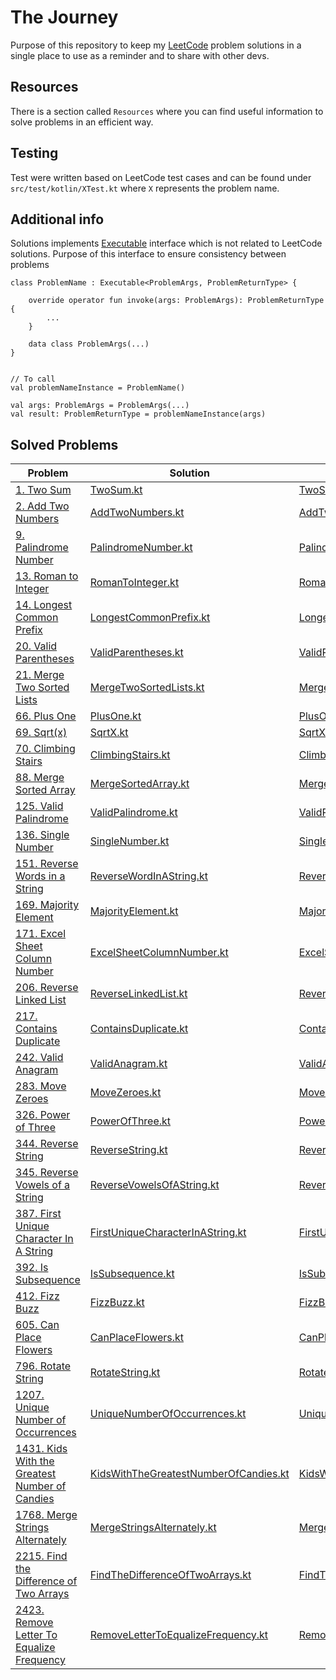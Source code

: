 # The Journey

Purpose of this repository to keep my [LeetCode](https://leetcode.com) problem solutions in a single place to use as a
reminder and to share with other devs.

## Resources

There is a section called `Resources` where you can find useful information to solve problems in an efficient way.

## Testing

Test were written based on LeetCode test cases and can be found under `src/test/kotlin/XTest.kt` where `X` represents
the problem name.

## Additional info

Solutions
implements [Executable](https://github.com/mitsinsar/TheJourney/blob/master/src/main/kotlin/core/Executable.kt)
interface which is not related to LeetCode solutions. Purpose of this interface to ensure consistency between problems

```
class ProblemName : Executable<ProblemArgs, ProblemReturnType> {

    override operator fun invoke(args: ProblemArgs): ProblemReturnType {
        ...
    }

    data class ProblemArgs(...)
}


// To call
val problemNameInstance = ProblemName()

val args: ProblemArgs = ProblemArgs(...)
val result: ProblemReturnType = problemNameInstance(args)
```

## Solved Problems

| Problem                                                                                                                   | Solution                                                                                                                                                     | Problem Test                                                                                                                                               | Related Resource                                                                                                           |
|---------------------------------------------------------------------------------------------------------------------------|--------------------------------------------------------------------------------------------------------------------------------------------------------------|------------------------------------------------------------------------------------------------------------------------------------------------------------|----------------------------------------------------------------------------------------------------------------------------|
| [1. Two Sum](https://leetcode.com/problems/two-sum/)                                                                      | [TwoSum.kt](https://github.com/mitsinsar/TheJourney/blob/master/src/main/kotlin/solutions/TwoSum.kt)                                                         | [TwoSumTest.kt](https://github.com/mitsinsar/TheJourney/blob/master/src/test/kotlin/TwoSumTest.kt)                                                         | [HashMap.md](https://github.com/mitsinsar/TheJourney/blob/master/resources/HashMap.md)                                     |
| [2. Add Two Numbers](https://leetcode.com/problems/add-two-numbers/)                                                      | [AddTwoNumbers.kt](https://github.com/mitsinsar/TheJourney/blob/master/src/main/kotlin/solutions/AddTwoNumbers.kt)                                           | [AddTwoNumbersTest.kt](https://github.com/mitsinsar/TheJourney/blob/master/src/test/kotlin/AddTwoNumbersTest.kt)                                           |                                                                                                                            |
| [9. Palindrome Number](https://leetcode.com/problems/palindrome-number/)                                                  | [PalindromeNumber.kt](https://github.com/mitsinsar/TheJourney/blob/master/src/main/kotlin/solutions/PalindromeNumber.kt)                                     | [PalindromeNumberTest.kt](https://github.com/mitsinsar/TheJourney/blob/master/src/test/kotlin/PalindromeNumberTest.kt)                                     |                                                                                                                            |
| [13. Roman to Integer](https://leetcode.com/problems/roman-to-integer/)                                                   | [RomanToInteger.kt](https://github.com/mitsinsar/TheJourney/blob/master/src/main/kotlin/solutions/RomanToInteger.kt)                                         | [RomanToIntegerTest.kt](https://github.com/mitsinsar/TheJourney/blob/master/src/test/kotlin/RomanToIntegerTest.kt)                                         | [VariableOrNotVariable.md](https://github.com/mitsinsar/TheJourney/blob/master/resources/VariableOrNotVariable.md)         |
| [14. Longest Common Prefix](https://leetcode.com/problems/longest-common-prefix/)                                         | [LongestCommonPrefix.kt](https://github.com/mitsinsar/TheJourney/blob/master/src/main/kotlin/solutions/LongestCommonPrefix.kt)                               | [LongestCommonPrefixTest.kt](https://github.com/mitsinsar/TheJourney/blob/master/src/test/kotlin/LongestCommonPrefixTest.kt)                               |                                                                                                                            |
| [20. Valid Parentheses](https://leetcode.com/problems/valid-parentheses/)                                                 | [ValidParentheses.kt](https://github.com/mitsinsar/TheJourney/blob/master/src/main/kotlin/solutions/ValidParentheses.kt)                                     | [ValidParenthesesTest.kt](https://github.com/mitsinsar/TheJourney/blob/master/src/test/kotlin/ValidParenthesesTest.kt)                                     |                                                                                                                            |
| [21. Merge Two Sorted Lists](https://leetcode.com/problems/merge-two-sorted-lists/)                                       | [MergeTwoSortedLists.kt](https://github.com/mitsinsar/TheJourney/blob/master/src/main/kotlin/solutions/MergeTwoSortedLists.kt)                               | [MergeTwoSortedListsTest.kt](https://github.com/mitsinsar/TheJourney/blob/master/src/test/kotlin/MergeTwoSortedListsTest.kt)                               |                                                                                                                            |
| [66. Plus One](https://leetcode.com/problems/plus-one/)                                                                   | [PlusOne.kt](https://github.com/mitsinsar/TheJourney/blob/master/src/main/kotlin/solutions/PlusOne.kt)                                                       | [PlusOneTest.kt](https://github.com/mitsinsar/TheJourney/blob/master/src/test/kotlin/PlusOneTest.kt)                                                       |                                                                                                                            |
| [69. Sqrt(x)](https://leetcode.com/problems/sqrtx/)                                                                       | [SqrtX.kt](https://github.com/mitsinsar/TheJourney/blob/master/src/main/kotlin/solutions/SqrtX.kt)                                                           | [SqrtXTest.kt](https://github.com/mitsinsar/TheJourney/blob/master/src/test/kotlin/SqrtXTest.kt)                                                           |                                                                                                                            |
| [70. Climbing Stairs](https://leetcode.com/problems/climbing-stairs/)                                                     | [ClimbingStairs.kt](https://github.com/mitsinsar/TheJourney/blob/master/src/main/kotlin/solutions/ClimbingStairs.kt)                                         | [ClimbingStairsTest.kt](https://github.com/mitsinsar/TheJourney/blob/master/src/test/kotlin/ClimbingStairsTest.kt)                                         |                                                                                                                            |
| [88. Merge Sorted Array](https://leetcode.com/problems/merge-sorted-array/)                                               | [MergeSortedArray.kt](https://github.com/mitsinsar/TheJourney/blob/master/src/main/kotlin/solutions/MergeSortedArray.kt)                                     | [MergeSortedArrayTest.kt](https://github.com/mitsinsar/TheJourney/blob/master/src/test/kotlin/MergeSortedArrayTest.kt)                                     |                                                                                                                            |
| [125. Valid Palindrome](https://leetcode.com/problems/valid-palindrome/)                                                  | [ValidPalindrome.kt](https://github.com/mitsinsar/TheJourney/blob/master/src/main/kotlin/solutions/ValidPalindrome.kt)                                       | [ValidPalindromeTest.kt](https://github.com/mitsinsar/TheJourney/blob/master/src/test/kotlin/ValidPalindromeTest.kt)                                       |                                                                                                                            |
| [136. Single Number](https://leetcode.com/problems/single-number/)                                                        | [SingleNumber.kt](https://github.com/mitsinsar/TheJourney/blob/master/src/main/kotlin/solutions/SingleNumber.kt)                                             | [SingleNumberTest.kt](https://github.com/mitsinsar/TheJourney/blob/master/src/test/kotlin/SingleNumberTest.kt)                                             |                                                                                                                            |
| [151. Reverse Words in a String](https://leetcode.com/problems/reverse-words-in-a-string/)                                | [ReverseWordInAString.kt](https://github.com/mitsinsar/TheJourney/blob/master/src/main/kotlin/solutions/ReverseWordInAString.kt)                             | [ReverseWordInAStringTest.kt](https://github.com/mitsinsar/TheJourney/blob/master/src/test/kotlin/ReverseWordInAStringTest.kt)                             |                                                                                                                            |
| [169. Majority Element](https://leetcode.com/problems/majority-element/)                                                  | [MajorityElement.kt](https://github.com/mitsinsar/TheJourney/blob/master/src/main/kotlin/solutions/MajorityElement.kt)                                       | [MajorityElementTest.kt](https://github.com/mitsinsar/TheJourney/blob/master/src/test/kotlin/MajorityElementTest.kt)                                       | [BoyerMooreVotingAlgorithm.md](https://github.com/mitsinsar/TheJourney/blob/master/resources/BoyerMooreVotingAlgorithm.md) |
| [171. Excel Sheet Column Number](https://leetcode.com/problems/excel-sheet-column-number/)                                | [ExcelSheetColumnNumber.kt](https://github.com/mitsinsar/TheJourney/blob/master/src/main/kotlin/solutions/ExcelSheetColumnNumber.kt)                         | [ExcelSheetColumnNumberTest.kt](https://github.com/mitsinsar/TheJourney/blob/master/src/test/kotlin/ExcelSheetColumnNumberTest.kt)                         |                                                                                                                            |
| [206. Reverse Linked List](https://leetcode.com/problems/reverse-linked-list/)                                            | [ReverseLinkedList.kt](https://github.com/mitsinsar/TheJourney/blob/master/src/main/kotlin/solutions/ReverseLinkedList.kt)                                   | [ReverseLinkedListTest.kt](https://github.com/mitsinsar/TheJourney/blob/master/src/test/kotlin/ReverseLinkedListTest.kt)                                   |                                                                                                                            |
| [217. Contains Duplicate](https://leetcode.com/problems/contains-duplicate/)                                              | [ContainsDuplicate.kt](https://github.com/mitsinsar/TheJourney/blob/master/src/main/kotlin/solutions/ContainsDuplicate.kt)                                   | [ContainsDuplicateTest.kt](https://github.com/mitsinsar/TheJourney/blob/master/src/test/kotlin/ContainsDuplicateTest.kt)                                   |                                                                                                                            |
| [242. Valid Anagram](https://leetcode.com/problems/valid-anagram/)                                                        | [ValidAnagram.kt](https://github.com/mitsinsar/TheJourney/blob/master/src/main/kotlin/solutions/ValidAnagram.kt)                                             | [ValidAnagramTest.kt](https://github.com/mitsinsar/TheJourney/blob/master/src/test/kotlin/ValidAnagramTest.kt)                                             |                                                                                                                            |
| [283. Move Zeroes](https://leetcode.com/problems/move-zeroes/)                                                            | [MoveZeroes.kt](https://github.com/mitsinsar/TheJourney/blob/master/src/main/kotlin/solutions/MoveZeroes.kt)                                                 | [MoveZeroesTest.kt](https://github.com/mitsinsar/TheJourney/blob/master/src/test/kotlin/MoveZeroesTest.kt)                                                 |                                                                                                                            |
| [326. Power of Three](https://leetcode.com/problems/power-of-three/)                                                      | [PowerOfThree.kt](https://github.com/mitsinsar/TheJourney/blob/master/src/main/kotlin/solutions/PowerOfThree.kt)                                             | [PowerOfThreeTest.kt](https://github.com/mitsinsar/TheJourney/blob/master/src/test/kotlin/PowerOfThreeTest.kt)                                             |                                                                                                                            |
| [344. Reverse String](https://leetcode.com/problems/reverse-string/)                                                      | [ReverseString.kt](https://github.com/mitsinsar/TheJourney/blob/master/src/main/kotlin/solutions/ReverseString.kt)                                           | [ReverseStringTest.kt](https://github.com/mitsinsar/TheJourney/blob/master/src/test/kotlin/ReverseStringTest.kt)                                           |                                                                                                                            |
| [345. Reverse Vowels of a String](https://leetcode.com/problems/reverse-vowels-of-a-string/)                              | [ReverseVowelsOfAString.kt](https://github.com/mitsinsar/TheJourney/blob/master/src/main/kotlin/solutions/ReverseVowelsOfAString.kt)                         | [ReverseVowelsOfAStringTest.kt](https://github.com/mitsinsar/TheJourney/blob/master/src/test/kotlin/ReverseVowelsOfAStringTest.kt)                         |                                                                                                                            |                                                                                                                          |                                                                                                                                                              |                                                                                                                                                            |                                                                                                                            |
| [387. First Unique Character In A String](https://leetcode.com/problems/first-unique-character-in-a-string/)              | [FirstUniqueCharacterInAString.kt](https://github.com/mitsinsar/TheJourney/blob/master/src/main/kotlin/solutions/FirstUniqueCharacterInAString.kt)           | [FirstUniqueCharacterInAStringTest.kt](https://github.com/mitsinsar/TheJourney/blob/master/src/test/kotlin/FirstUniqueCharacterInAStringTest.kt)           |                                                                                                                            |
| [392. Is Subsequence](https://leetcode.com/problems/is-subsequence/)                                                      | [IsSubsequence.kt](https://github.com/mitsinsar/TheJourney/blob/master/src/main/kotlin/solutions/IsSubsequence.kt)                                           | [IsSubsequenceTest.kt](https://github.com/mitsinsar/TheJourney/blob/master/src/test/kotlin/IsSubsequenceTest.kt)                                           |                                                                                                                            |
| [412. Fizz Buzz](https://leetcode.com/problems/fizz-buzz/)                                                                | [FizzBuzz.kt](https://github.com/mitsinsar/TheJourney/blob/master/src/main/kotlin/solutions/FizzBuzz.kt)                                                     | [FizzBuzzTest.kt](https://github.com/mitsinsar/TheJourney/blob/master/src/test/kotlin/FizzBuzzTest.kt)                                                     |                                                                                                                            |
| [605. Can Place Flowers](https://leetcode.com/problems/can-place-flowers/)                                                | [CanPlaceFlowers.kt](https://github.com/mitsinsar/TheJourney/blob/master/src/main/kotlin/solutions/CanPlaceFlowers.kt)                                       | [CanPlaceFlowersTest.kt](https://github.com/mitsinsar/TheJourney/blob/master/src/test/kotlin/CanPlaceFlowersTest.kt)                                       |                                                                                                                            |
| [796. Rotate String](https://leetcode.com/problems/rotate-string/)                                                        | [RotateString.kt](https://github.com/mitsinsar/TheJourney/blob/master/src/main/kotlin/solutions/RotateString.kt)                                             | [RotateStringTest.kt](https://github.com/mitsinsar/TheJourney/blob/master/src/test/kotlin/RotateStringTest.kt)                                             |                                                                                                                            |
| [1207. Unique Number of Occurrences](https://leetcode.com/problems/unique-number-of-occurrences/)                         | [UniqueNumberOfOccurrences.kt](https://github.com/mitsinsar/TheJourney/blob/master/src/main/kotlin/solutions/UniqueNumberOfOccurrences.kt)                   | [UniqueNumberOfOccurrencesTest.kt](https://github.com/mitsinsar/TheJourney/blob/master/src/test/kotlin/UniqueNumberOfOccurrencesTest.kt)                   |                                                                                                                            |                                                                                                                           |                                                                                                                                                              |                                                                                                                                                            |                                                                                                                            |
| [1431. Kids With the Greatest Number of Candies](https://leetcode.com/problems/kids-with-the-greatest-number-of-candies/) | [KidsWithTheGreatestNumberOfCandies.kt](https://github.com/mitsinsar/TheJourney/blob/master/src/main/kotlin/solutions/KidsWithTheGreatestNumberOfCandies.kt) | [KidsWithTheGreatestNumberOfCandiesTest.kt](https://github.com/mitsinsar/TheJourney/blob/master/src/test/kotlin/KidsWithTheGreatestNumberOfCandiesTest.kt) |                                                                                                                            |
| [1768. Merge Strings Alternately](https://leetcode.com/problems/merge-strings-alternately/)                               | [MergeStringsAlternately.kt](https://github.com/mitsinsar/TheJourney/blob/master/src/main/kotlin/solutions/MergeStringsAlternately.kt)                       | [MergeStringsAlternatelyTest.kt](https://github.com/mitsinsar/TheJourney/blob/master/src/test/kotlin/MergeStringsAlternatelyTest.kt)                       |                                                                                                                            |
| [2215. Find the Difference of Two Arrays](https://leetcode.com/problems/find-the-difference-of-two-arrays/)               | [FindTheDifferenceOfTwoArrays.kt](https://github.com/mitsinsar/TheJourney/blob/master/src/main/kotlin/solutions/FindTheDifferenceOfTwoArrays.kt)             | [FindTheDifferenceOfTwoArraysTest.kt](https://github.com/mitsinsar/TheJourney/blob/master/src/test/kotlin/FindTheDifferenceOfTwoArraysTest.kt)             |                                                                                                                            |
| [2423. Remove Letter To Equalize Frequency](https://leetcode.com/problems/remove-letter-to-equalize-frequency/)           | [RemoveLetterToEqualizeFrequency.kt](https://github.com/mitsinsar/TheJourney/blob/master/src/main/kotlin/solutions/RemoveLetterToEqualizeFrequency.kt)       | [RemoveLetterToEqualizeFrequencyTest.kt](https://github.com/mitsinsar/TheJourney/blob/master/src/test/kotlin/RemoveLetterToEqualizeFrequencyTest.kt)       |                                                                                                                            |
